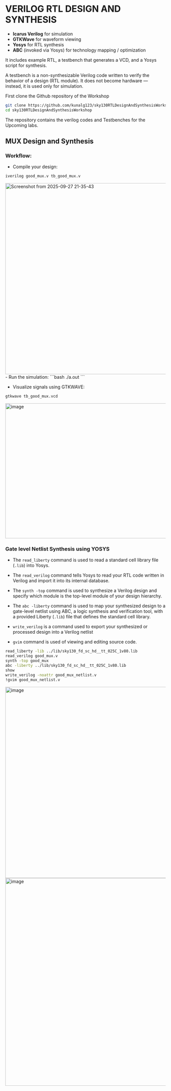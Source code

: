 # VERILOG RTL DESIGN AND SYNTHESIS

- **Icarus Verilog** for simulation
- **GTKWave** for waveform viewing
- **Yosys** for RTL synthesis
- **ABC** (invoked via Yosys) for technology mapping / optimization

It includes example RTL, a testbench that generates a VCD, and a Yosys script for synthesis.

A testbench is a non-synthesizable Verilog code written to verify the behavior of a design (RTL module).
It does not become hardware — instead, it is used only for simulation.

First clone the Github repository of the Workshop
```bash
git clone https://github.com/kunalg123/sky130RTLDesignAndSynthesisWorkshop
cd sky130RTLDesignAndSynthesisWorkshop
```
The repository contains the verilog codes and Testbenches for the Upcoming labs.
## MUX Design and Synthesis

### Workflow:

- Compile your design:
```bash
iverilog good_mux.v tb_good_mux.v
```
<img width="993" height="600" alt="Screenshot from 2025-09-27 21-35-43" src="https://github.com/user-attachments/assets/1bcee627-057b-487e-90da-6e3f338e3c6a" />
- Run the simulation:
```bash
./a.out
```

- Visualize signals using GTKWAVE:
```bash
gtkwave tb_good_mux.vcd
```
<img width="1215" height="424" alt="image" src="https://github.com/user-attachments/assets/66a4026c-4b7b-4461-abe6-c65daff2bb56" />


### Gate level Netlist Synthesis using YOSYS

- The `read_liberty` command is used to read a standard cell library file (`.lib`) into Yosys.

- The `read_verilog` command tells Yosys to read your RTL code written in Verilog and import it into its internal database.

- The `synth -top` command is used to synthesize a Verilog design and specify which module is the top-level module of your design hierarchy.

- The `abc -liberty` command is used to map your synthesized design to a gate-level netlist using ABC, a logic synthesis and verification tool, with a provided Liberty (`.lib`) file that defines the standard cell library.

- `write_verilog` is a command used to export your synthesized or processed design into a Verilog netlist

- `gvim` command is used of viewing and editing source code.

```bash
read_liberty -lib ../lib/sky130_fd_sc_hd__tt_025C_1v80.lib
read_verilog good_mux.v
synth -top good_mux
abc -liberty ../lib/sky130_fd_sc_hd__tt_025C_1v80.lib
show
write_verilog -noattr good_mux_netlist.v
!gvim good_mux_netlist.v


```
<img width="993" height="600" alt="image" src="https://github.com/user-attachments/assets/7a89fdf6-5e5e-490f-b153-59768e42f491" />


<img width="1202" height="652" alt="image" src="https://github.com/user-attachments/assets/ed4905e7-d3a2-4442-9894-10aeb8588e31" />
